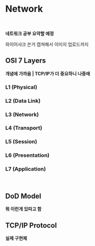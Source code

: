 # Network

<br>

**네트워크 공부 요약할 예정**

와이어샤크 쓴거 캡쳐해서 이미지 업로드까지

## OSI 7 Layers
__개념에 가까움 | TCP/IP가 더 중요하니 나중에__

### L1 (Physical)

### L2 (Data Link)

### L3 (Network)

### L4 (Transport)

### L5 (Session)

### L6 (Presentation)

### L7 (Application)
<br>


## DoD Model
__뭐 이런게 있따고 함__
## TCP/IP Protocol
__실제 구현체__